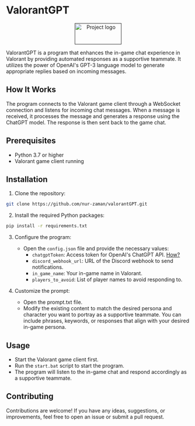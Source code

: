 # ValorantGPT

<p align="center">
  <a href="" rel="noopener">
 <img width=128px height=58px src="https://i.postimg.cc/MHHtzdmX/valgpt.png" alt="Project logo"></a>
</p>

ValorantGPT is a program that enhances the in-game chat experience in Valorant by providing automated responses as a supportive teammate. It utilizes the power of OpenAI's GPT-3 language model to generate appropriate replies based on incoming messages.

## How It Works

The program connects to the Valorant game client through a WebSocket connection and listens for incoming chat messages. When a message is received, it processes the message and generates a response using the ChatGPT model. The response is then sent back to the game chat.

## Prerequisites

- Python 3.7 or higher
- Valorant game client running

## Installation

1. Clone the repository:

```bash
git clone https://github.com/nur-zaman/valorantGPT.git
```

2. Install the required Python packages:

```bash
pip install -r requirements.txt
```

3. Configure the program:

   - Open the `config.json` file and provide the necessary values:
     - `chatgptToken`: Access token for OpenAI's ChatGPT API. [How?](https://github.com/acheong08/ChatGPT)
     - `discord_webhook_url`: URL of the Discord webhook to send notifications.
     - `in_game_name`: Your in-game name in Valorant.
     - `players_to_avoid`: List of player names to avoid responding to.

4. Customize the prompt:

    - Open the prompt.txt file.
    - Modify the existing content to match the desired persona and character you want to portray as a supportive teammate. You can include phrases, keywords, or responses that align with your desired in-game persona.


## Usage

- Start the Valorant game client first.
- Run the `start.bat` script to start the program.
- The program will listen to the in-game chat and respond accordingly as a supportive teammate.

## Contributing

Contributions are welcome! If you have any ideas, suggestions, or improvements, feel free to open an issue or submit a pull request.
